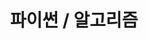 ---
title: "파이썬 / 알고리즘"
layout: category
permalink: /python
author_profile: true
taxonomy: 파이썬 / 알고리즘
sidebar:
  nav: "categories"
---